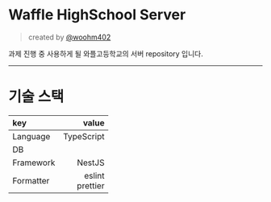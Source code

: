 # Waffle HighSchool Server

> created by [@woohm402](https://github.com/woohm402)

과제 진행 중 사용하게 될 와플고등학교의 서버 repository 입니다.

---

# 기술 스택

| key       |                value |
| :-------- | -------------------: |
| Language  |           TypeScript |
| DB        |                      |
| Framework |               NestJS |
| Formatter | eslint <br> prettier |
